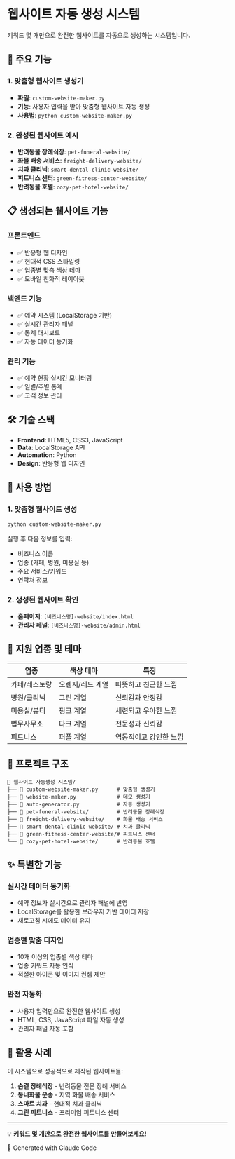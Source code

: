 # 웹사이트 자동 생성 시스템

키워드 몇 개만으로 완전한 웹사이트를 자동으로 생성하는 시스템입니다.

## 🚀 주요 기능

### 1. 맞춤형 웹사이트 생성기
- **파일**: `custom-website-maker.py`
- **기능**: 사용자 입력을 받아 맞춤형 웹사이트 자동 생성
- **사용법**: `python custom-website-maker.py`

### 2. 완성된 웹사이트 예시
- **반려동물 장례식장**: `pet-funeral-website/`
- **화물 배송 서비스**: `freight-delivery-website/`
- **치과 클리닉**: `smart-dental-clinic-website/`
- **피트니스 센터**: `green-fitness-center-website/`
- **반려동물 호텔**: `cozy-pet-hotel-website/`

## 📋 생성되는 웹사이트 기능

### 프론트엔드
- ✅ 반응형 웹 디자인
- ✅ 현대적 CSS 스타일링
- ✅ 업종별 맞춤 색상 테마
- ✅ 모바일 친화적 레이아웃

### 백엔드 기능
- ✅ 예약 시스템 (LocalStorage 기반)
- ✅ 실시간 관리자 패널
- ✅ 통계 대시보드
- ✅ 자동 데이터 동기화

### 관리 기능
- ✅ 예약 현황 실시간 모니터링
- ✅ 일별/주별 통계
- ✅ 고객 정보 관리

## 🛠 기술 스택

- **Frontend**: HTML5, CSS3, JavaScript
- **Data**: LocalStorage API
- **Automation**: Python
- **Design**: 반응형 웹 디자인

## 📖 사용 방법

### 1. 맞춤형 웹사이트 생성
```bash
python custom-website-maker.py
```

실행 후 다음 정보를 입력:
- 비즈니스 이름
- 업종 (카페, 병원, 미용실 등)
- 주요 서비스/키워드
- 연락처 정보

### 2. 생성된 웹사이트 확인
- **홈페이지**: `[비즈니스명]-website/index.html`
- **관리자 페널**: `[비즈니스명]-website/admin.html`

## 🎨 지원 업종 및 테마

| 업종 | 색상 테마 | 특징 |
|------|----------|------|
| 카페/레스토랑 | 오렌지/레드 계열 | 따뜻하고 친근한 느낌 |
| 병원/클리닉 | 그린 계열 | 신뢰감과 안정감 |
| 미용실/뷰티 | 핑크 계열 | 세련되고 우아한 느낌 |
| 법무사무소 | 다크 계열 | 전문성과 신뢰감 |
| 피트니스 | 퍼플 계열 | 역동적이고 강인한 느낌 |

## 📁 프로젝트 구조

```
📂 웹사이트 자동생성 시스템/
├── 📄 custom-website-maker.py      # 맞춤형 생성기
├── 📄 website-maker.py             # 데모 생성기
├── 📄 auto-generator.py            # 자동 생성기
├── 📂 pet-funeral-website/         # 반려동물 장례식장
├── 📂 freight-delivery-website/    # 화물 배송 서비스
├── 📂 smart-dental-clinic-website/ # 치과 클리닉
├── 📂 green-fitness-center-website/# 피트니스 센터
└── 📂 cozy-pet-hotel-website/      # 반려동물 호텔
```

## ✨ 특별한 기능

### 실시간 데이터 동기화
- 예약 정보가 실시간으로 관리자 패널에 반영
- LocalStorage를 활용한 브라우저 기반 데이터 저장
- 새로고침 시에도 데이터 유지

### 업종별 맞춤 디자인
- 10개 이상의 업종별 색상 테마
- 업종 키워드 자동 인식
- 적절한 아이콘 및 이미지 컨셉 제안

### 완전 자동화
- 사용자 입력만으로 완전한 웹사이트 생성
- HTML, CSS, JavaScript 파일 자동 생성
- 관리자 패널 자동 포함

## 🎯 활용 사례

이 시스템으로 성공적으로 제작된 웹사이트들:
1. **숨결 장례식장** - 반려동물 전문 장례 서비스
2. **동네화물 운송** - 지역 화물 배송 서비스
3. **스마트 치과** - 현대적 치과 클리닉
4. **그린 피트니스** - 프리미엄 피트니스 센터

---

💡 **키워드 몇 개만으로 완전한 웹사이트를 만들어보세요!**

🤖 Generated with Claude Code